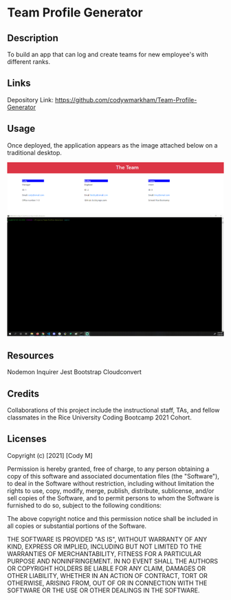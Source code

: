 # Team Profile Generator

## Description

To build an app that can log and create teams for new employee's with different ranks.

## Links

Depository Link: https://github.com/codywmarkham/Team-Profile-Generator

## Usage

Once deployed, the application appears as the image attached below on a traditional desktop.

![Explantion Image](https://github.com/codywmarkham/Team-Profile-Generator/blob/main/assests/images/sample1.PNG)
![caption](https://github.com/codywmarkham/Team-Profile-Generator/blob/main/assests/images/example.gif)

## Resources

Nodemon
Inquirer
Jest
Bootstrap
Cloudconvert

## Credits

Collaborations of this project include the instructional staff, TAs, and fellow classmates in the Rice University Coding Bootcamp 2021 Cohort.

## Licenses

Copyright (c) [2021] [Cody M]

Permission is hereby granted, free of charge, to any person obtaining a copy of this software and associated documentation files (the "Software"), to deal in the Software without restriction, including without limitation the rights to use, copy, modify, merge, publish, distribute, sublicense, and/or sell copies of the Software, and to permit persons to whom the Software is furnished to do so, subject to the following conditions:

The above copyright notice and this permission notice shall be included in all copies or substantial portions of the Software.

THE SOFTWARE IS PROVIDED "AS IS", WITHOUT WARRANTY OF ANY KIND, EXPRESS OR IMPLIED, INCLUDING BUT NOT LIMITED TO THE WARRANTIES OF MERCHANTABILITY, FITNESS FOR A PARTICULAR PURPOSE AND NONINFRINGEMENT. IN NO EVENT SHALL THE AUTHORS OR COPYRIGHT HOLDERS BE LIABLE FOR ANY CLAIM, DAMAGES OR OTHER LIABILITY, WHETHER IN AN ACTION OF CONTRACT, TORT OR OTHERWISE, ARISING FROM, OUT OF OR IN CONNECTION WITH THE SOFTWARE OR THE USE OR OTHER DEALINGS IN THE SOFTWARE.


